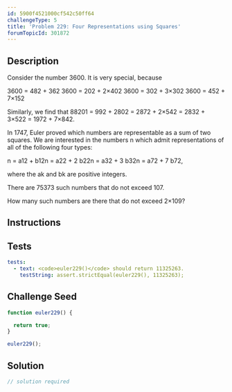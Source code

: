 ```yaml
---
id: 5900f4521000cf542c50ff64
challengeType: 5
title: 'Problem 229: Four Representations using Squares'
forumTopicId: 301872
---
```


## Description

<section id='description'>

Consider the number 3600. It is very special, because

3600 = 482 + 362 3600 = 202 + 2×402 3600 = 302 + 3×302 3600 = 452 + 7×152

Similarly, we find that 88201 = 992 + 2802 = 2872 + 2×542 = 2832 + 3×522 = 1972 + 7×842.

In 1747, Euler proved which numbers are representable as a sum of two squares. We are interested in the numbers n which admit representations of all of the following four types:

n = a12 + b12n = a22 + 2 b22n = a32 + 3 b32n = a72 + 7 b72,

where the ak and bk are positive integers.

There are 75373 such numbers that do not exceed 107.

How many such numbers are there that do not exceed 2×109?

</section>

## Instructions

<section id='instructions'>

</section>

## Tests

<section id='tests'>

```yml
tests:
  - text: <code>euler229()</code> should return 11325263.
    testString: assert.strictEqual(euler229(), 11325263);

```

</section>

## Challenge Seed

<section id='challengeSeed'>

<div id='js-seed'>

```js
function euler229() {

  return true;
}

euler229();
```

</div>

</section>

## Solution

<section id='solution'>

```js
// solution required
```

</section>
